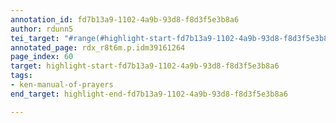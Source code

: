 ```yaml
---
annotation_id: fd7b13a9-1102-4a9b-93d8-f8d3f5e3b8a6
author: rdunn5
tei_target: "#range(#highlight-start-fd7b13a9-1102-4a9b-93d8-f8d3f5e3b8a6, #highlight-end-fd7b13a9-1102-4a9b-93d8-f8d3f5e3b8a6)"
annotated_page: rdx_r8t6m.p.idm39161264
page_index: 60
target: highlight-start-fd7b13a9-1102-4a9b-93d8-f8d3f5e3b8a6
tags:
- ken-manual-of-prayers
end_target: highlight-end-fd7b13a9-1102-4a9b-93d8-f8d3f5e3b8a6

---
```

